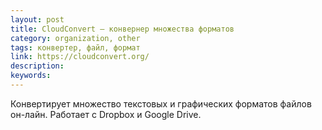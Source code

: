 ```yaml
---
layout: post
title: CloudConvert — конвернер множества форматов
category: organization, other
tags: конвертер, файл, формат
link: https://cloudconvert.org/
description:
keywords:
---
```


<p>Конвертирует множество текстовых и графических форматов файлов он-лайн. Работает с Dropbox и  Google Drive.</p>
